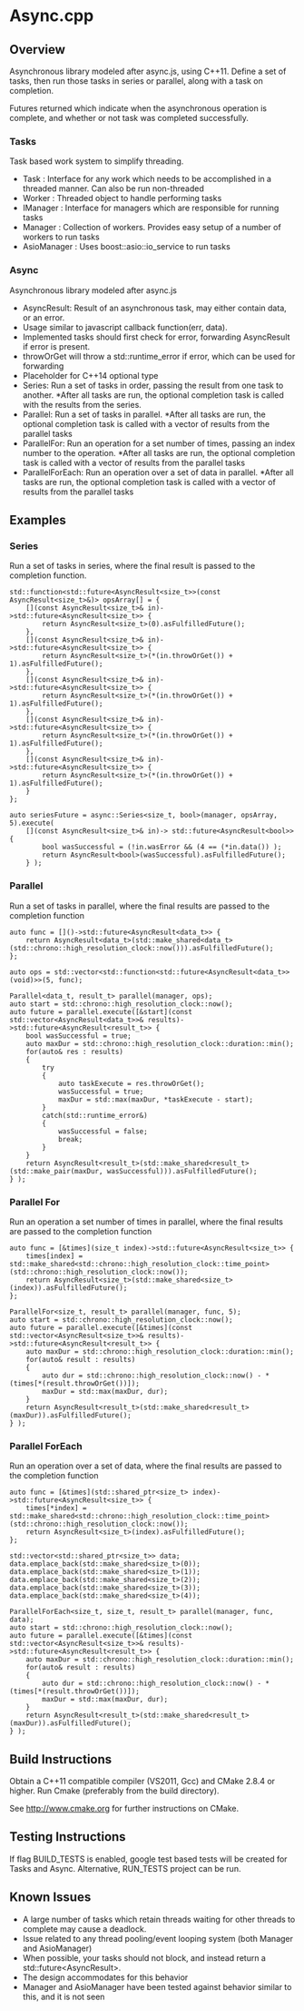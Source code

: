 # Async.cpp #

## Overview ##
Asynchronous library modeled after async.js, using C++11. Define a set of tasks, then run those tasks in series or parallel, along with a task on completion.

Futures returned which indicate when the asynchronous operation is complete, and whether or not task was completed successfully.

### Tasks ###
Task based work system to simplify threading.

 * Task : Interface for any work which needs to be accomplished in a threaded manner. Can also be run non-threaded
 * Worker : Threaded object to handle performing tasks
 * IManager : Interface for managers which are responsible for running tasks
  * Manager : Collection of workers. Provides easy setup of a number of workers to run tasks
  * AsioManager : Uses boost::asio::io_service to run tasks

### Async ###
Asynchronous library modeled after async.js

 * AsyncResult: Result of an asynchronous task, may either contain data, or an error. 
  * Usage similar to javascript callback function(err, data). 
  * Implemented tasks should first check for error, forwarding AsyncResult if error is present. 
  * throwOrGet will throw a std::runtime_error if error, which can be used for forwarding
  * Placeholder for C++14 optional type
 * Series: Run a set of tasks in order, passing the result from one task to another. 
  *After all tasks are run, the optional completion task is called with the results from the series.
 * Parallel: Run a set of tasks in parallel. 
  *After all tasks are run, the optional completion task is called with a vector of results from the parallel tasks
 * ParallelFor: Run an operation for a set number of times, passing an index number to the operation. 
  *After all tasks are run, the optional completion task is called with a vector of results from the parallel tasks
 * ParallelForEach: Run an operation over a set of data in parallel. 
  *After all tasks are run, the optional completion task is called with a vector of results from the parallel tasks

## Examples ##

### Series ###
Run a set of tasks in series, where the final result is passed to the completion function.

    std::function<std::future<AsyncResult<size_t>>(const AsyncResult<size_t>&)> opsArray[] = {
        [](const AsyncResult<size_t>& in)->std::future<AsyncResult<size_t>> {
			return AsyncResult<size_t>(0).asFulfilledFuture();
        },
        [](const AsyncResult<size_t>& in)->std::future<AsyncResult<size_t>> {
    	    return AsyncResult<size_t>(*(in.throwOrGet()) + 1).asFulfilledFuture();
        },
        [](const AsyncResult<size_t>& in)->std::future<AsyncResult<size_t>> {
    	    return AsyncResult<size_t>(*(in.throwOrGet()) + 1).asFulfilledFuture();
        },
        [](const AsyncResult<size_t>& in)->std::future<AsyncResult<size_t>> {
    	    return AsyncResult<size_t>(*(in.throwOrGet()) + 1).asFulfilledFuture();
        },
        [](const AsyncResult<size_t>& in)->std::future<AsyncResult<size_t>> {
    	    return AsyncResult<size_t>(*(in.throwOrGet()) + 1).asFulfilledFuture();
        }
    };
    
    auto seriesFuture = async::Series<size_t, bool>(manager, opsArray, 5).execute(
        [](const AsyncResult<size_t>& in)-> std::future<AsyncResult<bool>> {
    	    bool wasSuccessful = (!in.wasError && (4 == (*in.data()) );
			return AsyncResult<bool>(wasSuccessful).asFulfilledFuture();
        } );
		
### Parallel ###
Run a set of tasks in parallel, where the final results are passed to the completion function

    auto func = []()->std::future<AsyncResult<data_t>> {
        return AsyncResult<data_t>(std::make_shared<data_t>(std::chrono::high_resolution_clock::now())).asFulfilledFuture();
    };

    auto ops = std::vector<std::function<std::future<AsyncResult<data_t>>(void)>>(5, func);

    Parallel<data_t, result_t> parallel(manager, ops);
    auto start = std::chrono::high_resolution_clock::now();
    auto future = parallel.execute([&start](const std::vector<AsyncResult<data_t>>& results)->std::future<AsyncResult<result_t>> {
        bool wasSuccessful = true;
        auto maxDur = std::chrono::high_resolution_clock::duration::min();
        for(auto& res : results)
        {
            try
            {
                auto taskExecute = res.throwOrGet();
                wasSuccessful = true;
                maxDur = std::max(maxDur, *taskExecute - start);
            }
            catch(std::runtime_error&)
            {
                wasSuccessful = false;
                break;
            }
        }
        return AsyncResult<result_t>(std::make_shared<result_t>(std::make_pair(maxDur, wasSuccessful))).asFulfilledFuture();
    } );
	
### Parallel For ###
Run an operation a set number of times in parallel, where the final results are passed to the completion function

    auto func = [&times](size_t index)->std::future<AsyncResult<size_t>> {
        times[index] = std::make_shared<std::chrono::high_resolution_clock::time_point>(std::chrono::high_resolution_clock::now());
        return AsyncResult<size_t>(std::make_shared<size_t>(index)).asFulfilledFuture();
    };

    ParallelFor<size_t, result_t> parallel(manager, func, 5);
    auto start = std::chrono::high_resolution_clock::now();
    auto future = parallel.execute([&times](const std::vector<AsyncResult<size_t>>& results)->std::future<AsyncResult<result_t>> {
        auto maxDur = std::chrono::high_resolution_clock::duration::min();
        for(auto& result : results)
        {
            auto dur = std::chrono::high_resolution_clock::now() - *(times[*(result.throwOrGet())]);
            maxDur = std::max(maxDur, dur);
        }
        return AsyncResult<result_t>(std::make_shared<result_t>(maxDur)).asFulfilledFuture();
    } );
	
### Parallel ForEach ###
Run an operation over a set of data, where the final results are passed to the completion function

    auto func = [&times](std::shared_ptr<size_t> index)->std::future<AsyncResult<size_t>> {
        times[*index] = std::make_shared<std::chrono::high_resolution_clock::time_point>(std::chrono::high_resolution_clock::now());
        return AsyncResult<size_t>(index).asFulfilledFuture();
    };

    std::vector<std::shared_ptr<size_t>> data;
    data.emplace_back(std::make_shared<size_t>(0));
    data.emplace_back(std::make_shared<size_t>(1));
    data.emplace_back(std::make_shared<size_t>(2));
    data.emplace_back(std::make_shared<size_t>(3));
    data.emplace_back(std::make_shared<size_t>(4));

    ParallelForEach<size_t, size_t, result_t> parallel(manager, func, data);
    auto start = std::chrono::high_resolution_clock::now();
    auto future = parallel.execute([&times](const std::vector<AsyncResult<size_t>>& results)->std::future<AsyncResult<result_t>> {
        auto maxDur = std::chrono::high_resolution_clock::duration::min();
        for(auto& result : results)
        {
            auto dur = std::chrono::high_resolution_clock::now() - *(times[*(result.throwOrGet())]);
            maxDur = std::max(maxDur, dur);
        }
        return AsyncResult<result_t>(std::make_shared<result_t>(maxDur)).asFulfilledFuture();
    } );

## Build Instructions ##
Obtain a C++11 compatible compiler (VS2011, Gcc) and CMake 2.8.4 or higher. Run Cmake (preferably from the build directory).

See http://www.cmake.org for further instructions on CMake.

## Testing Instructions ##
If flag BUILD_TESTS is enabled, google test based tests will be created for Tasks and Async. Alternative, RUN_TESTS project can be run.

## Known Issues ##

 * A large number of tasks which retain threads waiting for other threads to complete may cause a deadlock. 
  * Issue related to any thread pooling/event looping system (both Manager and AsioManager)
  * When possible, your tasks should not block, and instead return a std::future<AsyncResult<T>>. 
  * The design accommodates for this behavior
  * Manager and AsioManager have been tested against behavior similar to this, and it is not seen
